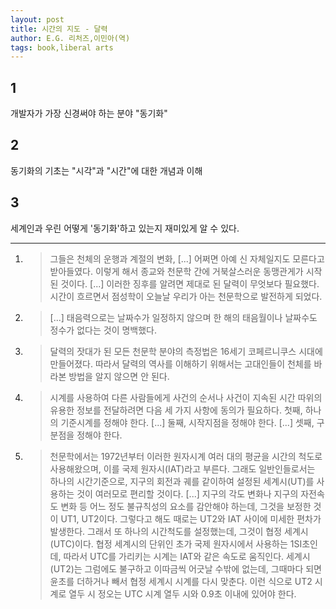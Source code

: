 ```yaml
---
layout: post
title: 시간의 지도 - 달력
author: E.G. 리처즈,이민아(역)
tags: book,liberal arts
---
```


## 1
개발자가 가장 신경써야 하는 분야 "동기화"

## 2
동기화의 기초는 "시각"과 "시간"에 대한 개념과 이해

## 3
세계인과 우린 어떻게 '동기화'하고 있는지 재미있게 알 수 있다.

----

1. > 그들은 천체의 운행과 계절의 변화, [...] 어쩌면 아예 신 자체일지도 모른다고 받아들였다. 이렇게 해서 종교와 천문학 간에 거북살스러운 동맹관게가 시작된 것이다. [...] 이러한 징후를 알려면 제대로 된 달력이 무엇보다 필요했다. 시간이 흐르면서 점성학이 오늘날 우리가 아는 천문학으로 발전하게 되었다.

2. > [...] 태음력으로는 날짜수가 일정하지 않으며 한 해의 태음월이나 날짜수도 정수가 없다는 것이 명백했다.

3. > 달력의 잣대가 된 모든 천문학 분야의 측정법은 16세기 코페르니쿠스 시대에 만들어졌다. 따라서 달력의 역사를 이해하기 위해서는 고대인들이 천체를 바라본 방법을 알지 않으면 안 된다.

4. > 시계를 사용하여 다른 사람들에게 사건의 순서나 사건이 지속된 시간 따위의 유용한 정보를 전달하려면 다음 세 가지 사항에 동의가 필요하다. 첫째, 하나의 기준시계를 정해야 한다. [...] 둘째, 시작지점을 정해야 한다. [...] 셋째, 구분점을 정해야 한다.

5. > 천문학에서는 1972년부터 이러한 원자시계 여러 대의 평균을 시간의 척도로 사용해왔으며, 이를 국제 원자시(IAT)라고 부른다. 그래도 일반인들로서는 하나의 시간기준으로, 지구의 회전과 궤를 같이하여 설정된 세계시(UT)를 사용하는 것이 여러모로 편리할 것이다. [...] 지구의 각도 변화나 지구의 자전속도 변화 등 어느 정도 불규칙성의 요소를 감안해야 하는데, 그것을 보정한 것이 UT1, UT2이다. 그렇다고 해도 때로는 UT2와 IAT 사이에 미세한 편차가 발생한다. 그래서 또 하나의 시간척도를 설정했는데, 그것이 협정 세계시(UTC)이다. 협정 세계시의 단위인 초가 국제 원자시에서 사용하는 1SI초인데, 따라서 UTC를 가리키는 시계는 IAT와 같은 속도로 움직인다. 세계시(UT2)는 그럼에도 불구하고 이따금씩 어긋날 수밖에 없는데, 그때마다 되면 윤초를 더하거나 빼서 협정 세계시 시계를 다시 맞춘다. 이런 식으로 UT2 시계로 열두 시 정오는 UTC 시계 열두 시와 0.9초 이내에 있어야 한다. 

